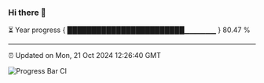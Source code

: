 ### Hi there 👋

⏳ Year progress { ████████████████████████▁▁▁▁▁▁ } 80.47 %

---

⏰ Updated on Mon, 21 Oct 2024 12:26:40 GMT

![Progress Bar CI](https://github.com/liununu/liununu/workflows/Progress%20Bar%20CI/badge.svg)
